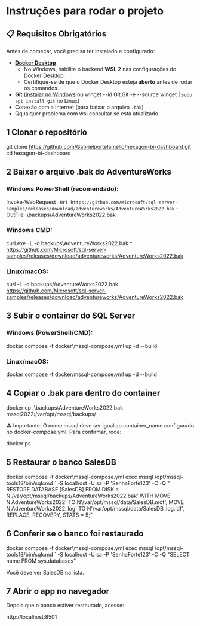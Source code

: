 # Instruções para rodar o projeto

## 📋 Requisitos Obrigatórios
Antes de começar, você precisa ter instalado e configurado:

- **[Docker Desktop](https://www.docker.com/products/docker-desktop/)**  
  - No Windows, habilite o backend **WSL 2** nas configurações do Docker Desktop.  
  - Certifique-se de que o Docker Desktop esteja **aberto** antes de rodar os comandos.
- **Git** ([instalar no Windows](https://git-scm.com/download/win) ou winget --id Git.Git -e --source winget | `sudo apt install git` no Linux)
- Conexão com a internet (para baixar o arquivo `.bak`)
- Qqualquer problema com wsl consultar se esta atualizado.

## 1 Clonar o repositório
git clone https://github.com/Gabrielportelamello/hexagon-bi-dashboard.git
cd hexagon-bi-dashboard

## 2 Baixar o arquivo .bak do AdventureWorks

### Windows PowerShell (recomendado):

Invoke-WebRequest `
  -Uri https://github.com/Microsoft/sql-server-samples/releases/download/adventureworks/AdventureWorks2022.bak `
  -OutFile .\backups\AdventureWorks2022.bak


### Windows CMD:

curl.exe -L -o backups\AdventureWorks2022.bak ^
  https://github.com/Microsoft/sql-server-samples/releases/download/adventureworks/AdventureWorks2022.bak


### Linux/macOS:

curl -L -o backups/AdventureWorks2022.bak \
  https://github.com/Microsoft/sql-server-samples/releases/download/adventureworks/AdventureWorks2022.bak

## 3️ Subir o container do SQL Server

### Windows (PowerShell/CMD):

docker compose -f docker\mssql-compose.yml up -d --build


### Linux/macOS:

docker compose -f docker/mssql-compose.yml up -d --build

## 4️ Copiar o .bak para dentro do container
docker cp .\backups\AdventureWorks2022.bak mssql2022:/var/opt/mssql/backups/



⚠ Importante: O nome mssql deve ser igual ao container_name configurado no docker-compose.yml.
Para confirmar, rode:

docker ps

## 5️ Restaurar o banco SalesDB

docker compose -f docker\mssql-compose.yml exec mssql /opt/mssql-tools18/bin/sqlcmd `
  -S localhost -U sa -P 'SenhaForte123' -C -Q "
RESTORE DATABASE [SalesDB]
FROM DISK = N'/var/opt/mssql/backups/AdventureWorks2022.bak'
WITH
    MOVE N'AdventureWorks2022'     TO N'/var/opt/mssql/data/SalesDB.mdf',
    MOVE N'AdventureWorks2022_log' TO N'/var/opt/mssql/data/SalesDB_log.ldf',
    REPLACE, RECOVERY, STATS = 5;"

## 6️ Conferir se o banco foi restaurado

docker compose -f docker\mssql-compose.yml exec mssql /opt/mssql-tools18/bin/sqlcmd `
  -S localhost -U sa -P 'SenhaForte123' -C -Q "SELECT name FROM sys.databases"


Você deve ver SalesDB na lista.

## 7️ Abrir o app no navegador

Depois que o banco estiver restaurado, acesse:

http://localhost:8501